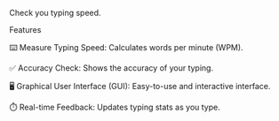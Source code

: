 Check you typing speed.

Features

⌨️ Measure Typing Speed: Calculates words per minute (WPM).

✅ Accuracy Check: Shows the accuracy of your typing.

🖥️ Graphical User Interface (GUI): Easy-to-use and interactive interface.

⏱️ Real-time Feedback: Updates typing stats as you type.
